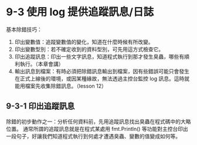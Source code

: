 # 9-3 使用 log 提供追蹤訊息/日誌
基本除錯技巧：
1. 印出變數值：追蹤變數值的變化，知道在什麼時候有所改變。
2. 印出變數型別：若不確定收到的資料型別，可先用這方式檢查它。
3. 印出追蹤訊息：印出一些文字訊息，知道程式執行到那才發生臭蟲，哪些有順利執行。（本章會講）
4. 輸出訊息到檔案：有時必須把除錯訊息輸出到檔案，因有些錯誤可能只會發生在正式上線後的環境，或因某種緣故，無法透過主控台監控 log 訊息。這時就能用檔案先收集除錯訊息。（lesson 12）

## 9-3-1 印出追蹤訊息
除錯的初步動作之一：分析任何資料前，先用追蹤訊息找出臭蟲在程式碼中的大略位置。
通常所謂的追蹤訊息就是在程式某處用 fmt.Println() 等功能對主控台印出一段句子，好讓我們知道程式執行到何處才遭遇臭蟲、變數的值變成如何等。
